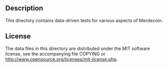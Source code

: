 Description
------------

This directory contains data-driven tests for various aspects of Merdecoin.

License
--------

The data files in this directory are distributed under the MIT software
license, see the accompanying file COPYING or
http://www.opensource.org/licenses/mit-license.php.

